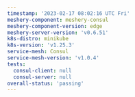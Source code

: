 ```yaml
---
timestamp: '2023-02-17 08:02:16 UTC Fri'
meshery-component: meshery-consul
meshery-component-version: edge
meshery-server-version: 'v0.6.51'
k8s-distro: minikube
k8s-version: 'v1.25.3'
service-mesh: Consul
service-mesh-version: 'v1.0.4'
tests:
  consul-client: null
  consul-server: null
overall-status: 'passing'
---
```

